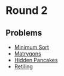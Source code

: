 # Round 2

## Problems

- [Minimum Sort](/Round%202/Minimum%20Sort)
- [Matrygons](/Round%202/Matrygons)
- [Hidden Pancakes](/Round%202/Hidden%20Pancakes)
- [Retiling](/Round%202/Retiling)
